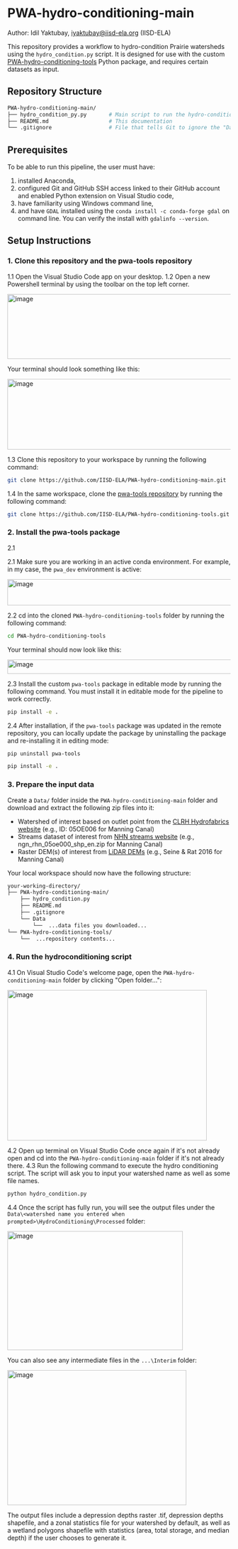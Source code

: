 # PWA-hydro-conditioning-main
Author: Idil Yaktubay, iyaktubay@iisd-ela.org (IISD-ELA)

This repository provides a workflow to hydro-condition Prairie watersheds using the ```hydro_condition.py``` script. It is designed for use with the custom [PWA-hydro-conditioning-tools](https://github.com/IISD-ELA/PWA-hydro-conditioning-tools) Python package, and requires certain datasets as input.

## Repository Structure
```bash
PWA-hydro-conditioning-main/                  
├── hydro_condition_py.py       # Main script to run the hydro-conditioning pipeline
├── README.md                   # This documentation
└── .gitignore                  # File that tells Git to ignore the "Data" folder created by the user

```

## Prerequisites
To be able to run this pipeline, the user must have: 
1) installed Anaconda,
2) configured Git and GitHub SSH access linked to their GitHub account and enabled Python extension on Visual Studio code,
3) have familiarity using Windows command line,
4) and have ```GDAL``` installed using the ```conda install -c conda-forge gdal``` on command line. You can verify the install with ```gdalinfo --version```.

## Setup Instructions
### 1. Clone this repository and the pwa-tools repository
1.1 Open the Visual Studio Code app on your desktop.
1.2 Open a new Powershell terminal by using the toolbar on the top left corner.

<img width="604" height="146" alt="image" src="https://github.com/user-attachments/assets/d3960591-8bfb-49e4-8c2c-9ad2cfa8a521" />

Your terminal should look something like this:

<img width="774" height="159" alt="image" src="https://github.com/user-attachments/assets/6c2e96e4-fb07-4790-b710-70f393fbacd4" />

1.3 Clone this repository to your workspace by running the following command:
```bash
git clone https://github.com/IISD-ELA/PWA-hydro-conditioning-main.git
```
1.4 In the same workspace, clone the [pwa-tools repository](https://github.com/IISD-ELA/PWA-hydro-conditioning-tools) by running the following command:
```bash
git clone https://github.com/IISD-ELA/PWA-hydro-conditioning-tools.git
```

### 2. Install the pwa-tools package
2.1 

2.1 Make sure you are working in an active conda environment. For example, in my case, the ```pwa_dev``` environment is active:

<img width="731" height="59" alt="image" src="https://github.com/user-attachments/assets/9c70f1bd-080a-4ab3-a03e-f12206abf1db" />

2.2 cd into the cloned ```PWA-hydro-conditioning-tools``` folder by running the following command:
```bash
cd PWA-hydro-conditioning-tools
```
Your terminal should now look like this:

<img width="772" height="32" alt="image" src="https://github.com/user-attachments/assets/5548fec5-ae87-46fb-92e6-ed6d1065a997" />

2.3 Install the custom ```pwa-tools``` package in editable mode by running the following command. You must install it in editable mode for the pipeline to work correctly.
```bash
pip install -e .
```
2.4 After installation, if the ```pwa-tools``` package was updated in the remote repository, you can locally update the package by uninstalling the package and re-installing it in editing mode:
```bash
pip uninstall pwa-tools
```
```bash
pip install -e .
```
### 3. Prepare the input data
Create a ```Data/``` folder inside the ```PWA-hydro-conditioning-main``` folder and download and extract the following zip files into it:
- Watershed of interest based on outlet point from the [CLRH Hydrofabrics website](https://hydrology.uwaterloo.ca/CLRH/Hydrofabric.html) (e.g., ID: 05OE006 for Manning Canal)
- Streams dataset of interest from [NHN streams website](https://ftp.maps.canada.ca/pub/nrcan_rncan/vector/geobase_nhn_rhn/shp_en/) (e.g., ngn_rhn_05oe000_shp_en.zip for Manning Canal)
- Raster DEM(s) of interest from [LiDAR DEMs](https://mli.gov.mb.ca/dems/index_external_lidar.html) (e.g., Seine & Rat 2016 for Manning Canal)

Your local workspace should now have the following structure:
```bash
your-working-directory/
├── PWA-hydro-conditioning-main/
    ├── hydro_condition.py
    ├── README.md
    ├── .gitignore
    └── Data
        └──  ...data files you downloaded...
└── PWA-hydro-conditioning-tools/
    └──  ...repository contents...
```

### 4. Run the hydroconditioning script
4.1 On Visual Studio Code's welcome page, open the ```PWA-hydro-conditioning-main``` folder by clicking "Open folder...":

<img width="450" height="339" alt="image" src="https://github.com/user-attachments/assets/a307cdca-e5ce-4f85-8038-73004327e639" />

4.2 Open up terminal on Visual Studio Code once again if it's not already open and cd into the ```PWA-hydro-conditioning-main``` folder if it's not already there.
4.3 Run the following command to execute the hydro conditioning script. The script will ask you to input your watershed name as well as some file names.
```bash
python hydro_condition.py
```
4.4 Once the script has fully run, you will see the output files under the ```Data\<watershed name you entered when prompted>\HydroConditioning\Processed``` folder:

<img width="396" height="268" alt="image" src="https://github.com/user-attachments/assets/c48b59a7-3551-45eb-99a9-38567594141d" />

You can also see any intermediate files in the ```...\Interim``` folder:

<img width="404" height="304" alt="image" src="https://github.com/user-attachments/assets/37a4b00b-21c6-4825-9036-143331cf4745" />

The output files include a depression depths raster .tif, depression depths shapefile, and a zonal statistics file for your watershed by default, as well as a wetland polygons shapefile with statistics (area, total storage, and median depth) if the user chooses to generate it.




